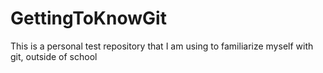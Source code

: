 # GettingToKnowGit
This is a personal test repository that I am using to familiarize myself with git, outside of school
